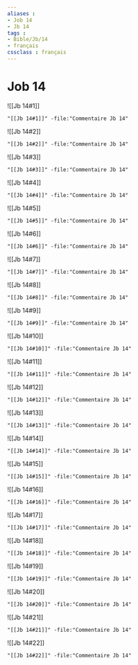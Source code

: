 ```yaml
---
aliases : 
- Job 14
- Jb 14
tags : 
- Bible/Jb/14
- français
cssclass : français
---
```


# Job 14

![[Jb 14#1]]

```query
"[[Jb 14#1]]" -file:"Commentaire Jb 14"
```

![[Jb 14#2]]

```query
"[[Jb 14#2]]" -file:"Commentaire Jb 14"
```

![[Jb 14#3]]

```query
"[[Jb 14#3]]" -file:"Commentaire Jb 14"
```

![[Jb 14#4]]

```query
"[[Jb 14#4]]" -file:"Commentaire Jb 14"
```

![[Jb 14#5]]

```query
"[[Jb 14#5]]" -file:"Commentaire Jb 14"
```

![[Jb 14#6]]

```query
"[[Jb 14#6]]" -file:"Commentaire Jb 14"
```

![[Jb 14#7]]

```query
"[[Jb 14#7]]" -file:"Commentaire Jb 14"
```

![[Jb 14#8]]

```query
"[[Jb 14#8]]" -file:"Commentaire Jb 14"
```

![[Jb 14#9]]

```query
"[[Jb 14#9]]" -file:"Commentaire Jb 14"
```

![[Jb 14#10]]

```query
"[[Jb 14#10]]" -file:"Commentaire Jb 14"
```

![[Jb 14#11]]

```query
"[[Jb 14#11]]" -file:"Commentaire Jb 14"
```

![[Jb 14#12]]

```query
"[[Jb 14#12]]" -file:"Commentaire Jb 14"
```

![[Jb 14#13]]

```query
"[[Jb 14#13]]" -file:"Commentaire Jb 14"
```

![[Jb 14#14]]

```query
"[[Jb 14#14]]" -file:"Commentaire Jb 14"
```

![[Jb 14#15]]

```query
"[[Jb 14#15]]" -file:"Commentaire Jb 14"
```

![[Jb 14#16]]

```query
"[[Jb 14#16]]" -file:"Commentaire Jb 14"
```

![[Jb 14#17]]

```query
"[[Jb 14#17]]" -file:"Commentaire Jb 14"
```

![[Jb 14#18]]

```query
"[[Jb 14#18]]" -file:"Commentaire Jb 14"
```

![[Jb 14#19]]

```query
"[[Jb 14#19]]" -file:"Commentaire Jb 14"
```

![[Jb 14#20]]

```query
"[[Jb 14#20]]" -file:"Commentaire Jb 14"
```

![[Jb 14#21]]

```query
"[[Jb 14#21]]" -file:"Commentaire Jb 14"
```

![[Jb 14#22]]

```query
"[[Jb 14#22]]" -file:"Commentaire Jb 14"
```

